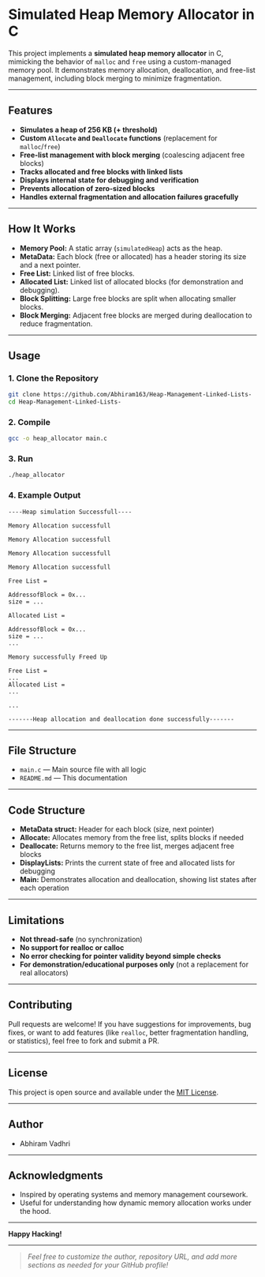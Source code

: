 # Simulated Heap Memory Allocator in C

This project implements a **simulated heap memory allocator** in C, mimicking the behavior of `malloc` and `free` using a custom-managed memory pool. It demonstrates memory allocation, deallocation, and free-list management, including block merging to minimize fragmentation.

---

## Features

- **Simulates a heap of 256 KB (+ threshold)**
- **Custom `Allocate` and `Deallocate` functions** (replacement for `malloc`/`free`)
- **Free-list management with block merging** (coalescing adjacent free blocks)
- **Tracks allocated and free blocks with linked lists**
- **Displays internal state for debugging and verification**
- **Prevents allocation of zero-sized blocks**
- **Handles external fragmentation and allocation failures gracefully**

---

## How It Works

- **Memory Pool:** A static array (`simulatedHeap`) acts as the heap.
- **MetaData:** Each block (free or allocated) has a header storing its size and a next pointer.
- **Free List:** Linked list of free blocks.
- **Allocated List:** Linked list of allocated blocks (for demonstration and debugging).
- **Block Splitting:** Large free blocks are split when allocating smaller blocks.
- **Block Merging:** Adjacent free blocks are merged during deallocation to reduce fragmentation.

---

## Usage

### 1. Clone the Repository

```bash
git clone https://github.com/Abhiram163/Heap-Management-Linked-Lists-
cd Heap-Management-Linked-Lists-
```

### 2. Compile

```bash
gcc -o heap_allocator main.c
```

### 3. Run

```bash
./heap_allocator
```

### 4. Example Output

```
----Heap simulation Successfull----

Memory Allocation successfull

Memory Allocation successfull

Memory Allocation successfull

Memory Allocation successfull

Free List = 

AddressofBlock = 0x... 
size = ...

Allocated List = 

AddressofBlock = 0x...
size = ...
...

Memory successfully Freed Up

Free List = 
...
Allocated List = 
...

...

-------Heap allocation and deallocation done successfully-------
```

---

## File Structure

- `main.c` — Main source file with all logic
- `README.md` — This documentation

---

## Code Structure

- **MetaData struct:** Header for each block (size, next pointer)
- **Allocate:** Allocates memory from the free list, splits blocks if needed
- **Deallocate:** Returns memory to the free list, merges adjacent free blocks
- **DisplayLists:** Prints the current state of free and allocated lists for debugging
- **Main:** Demonstrates allocation and deallocation, showing list states after each operation

---

## Limitations

- **Not thread-safe** (no synchronization)
- **No support for realloc or calloc**
- **No error checking for pointer validity beyond simple checks**
- **For demonstration/educational purposes only** (not a replacement for real allocators)

---

## Contributing

Pull requests are welcome! If you have suggestions for improvements, bug fixes, or want to add features (like `realloc`, better fragmentation handling, or statistics), feel free to fork and submit a PR.

---

## License

This project is open source and available under the [MIT License](LICENSE).

---

## Author

- Abhiram Vadhri

---

## Acknowledgments

- Inspired by operating systems and memory management coursework.
- Useful for understanding how dynamic memory allocation works under the hood.

---

**Happy Hacking!**

---

> _Feel free to customize the author, repository URL, and add more sections as needed for your GitHub profile!_
